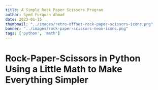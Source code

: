 ```yaml
---
title: A Simple Rock Paper Scissors Program
author: Syed Furquan Ahmad
date: 2023-01-15
thumbnail: "../images/retro-offset-rock-paper-scissors-icons.png"
banner: "../images/rock-paper-scissors-neon-icons.png"
tags: ['python', 'math']
---
```


# Rock-Paper-Scissors in Python Using a Little Math to Make Everything Simpler
